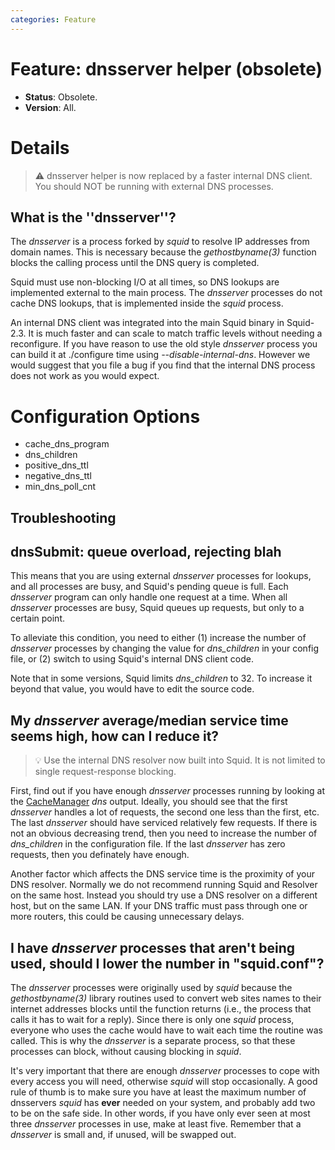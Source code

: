 ```yaml
---
categories: Feature
---
```

# Feature: dnsserver helper (obsolete)

- **Status**: Obsolete.
- **Version**: All.

# Details

> :warning:
    dnsserver helper is now replaced by a faster internal DNS client.
    You should NOT be running with external DNS processes.

## What is the ''dnsserver''?

The *dnsserver* is a process forked by *squid* to resolve IP addresses
from domain names. This is necessary because the *gethostbyname(3)*
function blocks the calling process until the DNS query is completed.

Squid must use non-blocking I/O at all times, so DNS lookups are
implemented external to the main process. The *dnsserver* processes do
not cache DNS lookups, that is implemented inside the *squid* process.

An internal DNS client was integrated into the main Squid binary in
Squid-2.3. It is much faster and can scale to match traffic levels
without needing a reconfigure. If you have reason to use the old style
*dnsserver* process you can build it at ./configure time using
*--disable-internal-dns*. However we would suggest that you file a bug
if you find that the internal DNS process does not work as you would
expect.

# Configuration Options

- cache_dns_program
- dns_children
- positive_dns_ttl
- negative_dns_ttl
- min_dns_poll_cnt

## Troubleshooting

## dnsSubmit: queue overload, rejecting blah

This means that you are using external *dnsserver* processes for
lookups, and all processes are busy, and Squid's pending queue is full.
Each *dnsserver* program can only handle one request at a time. When all
*dnsserver* processes are busy, Squid queues up requests, but only to a
certain point.

To alleviate this condition, you need to either (1) increase the number
of *dnsserver* processes by changing the value for *dns_children* in
your config file, or (2) switch to using Squid's internal DNS client
code.

Note that in some versions, Squid limits *dns_children* to 32. To
increase it beyond that value, you would have to edit the source code.

## My *dnsserver* average/median service time seems high, how can I reduce it?

> :bulb:
    Use the internal DNS resolver now built into Squid. It is not
    limited to single request-response blocking.

First, find out if you have enough *dnsserver* processes running by
looking at the [CacheManager](/Features/CacheManager)
*dns* output. Ideally, you should see that the first *dnsserver* handles
a lot of requests, the second one less than the first, etc. The last
*dnsserver* should have serviced relatively few requests. If there is
not an obvious decreasing trend, then you need to increase the number of
*dns_children* in the configuration file. If the last *dnsserver* has
zero requests, then you definately have enough.

Another factor which affects the DNS service time is the proximity of
your DNS resolver. Normally we do not recommend running Squid and
Resolver on the same host. Instead you should try use a DNS resolver on
a different host, but on the same LAN. If your DNS traffic must pass
through one or more routers, this could be causing unnecessary delays.

## I have *dnsserver* processes that aren't being used, should I lower the number in "squid.conf"?

The *dnsserver* processes were originally used by *squid* because the
*gethostbyname(3)* library routines used to convert web sites names to
their internet addresses blocks until the function returns (i.e., the
process that calls it has to wait for a reply). Since there is only one
*squid* process, everyone who uses the cache would have to wait each
time the routine was called. This is why the *dnsserver* is a separate
process, so that these processes can block, without causing blocking in
*squid*.

It's very important that there are enough *dnsserver* processes to cope
with every access you will need, otherwise *squid* will stop
occasionally. A good rule of thumb is to make sure you have at least the
maximum number of dnsservers *squid* has **ever** needed on your system,
and probably add two to be on the safe side. In other words, if you have
only ever seen at most three *dnsserver* processes in use, make at least
five. Remember that a *dnsserver* is small and, if unused, will be
swapped out.

